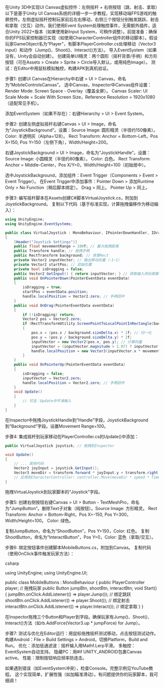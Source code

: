 在Unity 3D中实现UI Canvas虚拟控件：左侧摇杆 + 右侧按钮（跳、射击、拿取）以下是基于Unity UI Canvas系统的详细一步一步教程，实现移动端FPS游戏的触屏控件。左侧虚拟摇杆控制玩家前后左右移动，右侧三个按钮分别触发跳跃、射击和拿取（交互）动作。我们使用Event System处理触控事件，无需额外插件，适合Unity 2022+版本（如果使用新Input System，可稍作调整）。前提准备：确保你的FPS玩家控制器已实现（如使用CharacterController组件的移动脚本）。假设玩家GameObject名为“Player”，有脚本PlayerController.cs处理移动（Vector3 input）和动作（Jump()、Shoot()、Interact()方法）。
导入EventSystem（如果没有，Unity会自动创建）。
创建简单UI精灵：两个圆形（摇杆背景/手柄）和方形按钮（可在Assets > Create > Sprite > Circle导入默认，或用纯色Image）。
测试：在Editor中用鼠标模拟触控，构建APK到真机验证。

步骤1: 创建UI Canvas在Hierarchy中右键 > UI > Canvas，命名为“MobileControlsCanvas”。
选中Canvas，Inspector中Canvas组件设置：Render Mode: Screen Space - Overlay（覆盖全屏）。
Canvas Scaler: UI Scale Mode = Scale With Screen Size，Reference Resolution = 1920x1080（适配常见手机）。

添加EventSystem（如果不存在）：右键Hierarchy > UI > Event System。

步骤2: 创建左侧虚拟摇杆右键Canvas > UI > Image，命名为“JoystickBackground”。设置：Source Image: 圆形精灵（半径约150像素）。
Color: 半透明灰（Alpha=128）。
Rect Transform: Anchor = Bottom-Left，Pos X=150, Pos Y=150（左侧下角），Width/Height=200。

右键JoystickBackground > UI > Image，命名为“JoystickHandle”。设置：Source Image: 小圆精灵（半径约80像素）。
Color: 白色。
Rect Transform: Anchor = Middle-Center，Pos X/Y=0，Width/Height=100（初始居中）。

选中JoystickBackground，添加组件：Event Trigger（Components > Event > Event Trigger）。
在Event Trigger中添加事件：Pointer Down > 添加Runtime Only > No Function（稍后脚本绑定）。
Drag > 同上。
Pointer Up > 同上。

步骤3: 编写摇杆脚本在Assets创建C#脚本VirtualJoystick.cs，附加到JoystickBackground。
复制以下代码（基于标准实现，计算拖拽偏移作为移动输入）：
```csharp
using UnityEngine;
using UnityEngine.EventSystems;

public class VirtualJoystick : MonoBehaviour, IPointerDownHandler, IDragHandler, IPointerUpHandler
{
    [Header("Joystick Settings")]
    public float movementRange = 100f; // 最大拖拽距离
    public Transform handle; // 拖拽手柄
    public RectTransform background; // 背景Rect
    private Vector2 inputVector; // 输出移动向量（-1~1）
    private Vector2 startPos; // 初始位置
    private bool isDragging = false;
    public Vector2 GetInput() { return inputVector; } // 获取输入供玩家脚本用
    public void OnPointerDown(PointerEventData eventData)
    {
        isDragging = true;
        startPos = eventData.position;
        handle.localPosition = Vector2.zero; // 手柄回中
    }
    public void OnDrag(PointerEventData eventData)
    {
        if (!isDragging) return;
        Vector2 pos = Vector2.zero;
        if (RectTransformUtility.ScreenPointToLocalPointInRectangle(background, eventData.position, eventData.pressEventCamera, out pos))
        {
            pos.x = (pos.x / background.sizeDelta.x) * 2f; // 归一化
            pos.y = (pos.y / background.sizeDelta.y) * 2f;
            inputVector = new Vector2(pos.x, pos.y); // 计算向量
            inputVector = (inputVector.magnitude > 1.0f) ? inputVector.normalized : inputVector; // Clamp到圆形
            handle.localPosition = new Vector3(inputVector.x * movementRange, inputVector.y * movementRange, 0); // 更新手柄位置
        }
    }
    public void OnPointerUp(PointerEventData eventData)
    {
        isDragging = false;
        inputVector = Vector2.zero;
        handle.localPosition = Vector2.zero; // 手柄回中
    }
    void Update()
    {
        // 可选：Update中平滑输入
    }
}
```

在Inspector中拖拽JoystickHandle到“Handle”字段，JoystickBackground到“Background”字段。设置Movement Range=100。

步骤4: 集成摇杆到玩家移动在PlayerController.cs的Update()中添加：

```csharp
public VirtualJoystick joystick; // 拖拽到Inspector

void Update()
{
    // ... 其他代码
    Vector2 joyInput = joystick.GetInput();
    Vector3 moveDir = transform.forward * joyInput.y + transform.right * joyInput.x; // 前后左右
    // 应用到CharacterController: controller.Move(moveDir * speed * Time.deltaTime);
}
```

拖拽VirtualJoystick到玩家脚本的“Joystick”字段。

步骤5: 创建右侧按钮右键Canvas > UI > Button - TextMeshPro，命名为“JumpButton”。删除Text子对象（纯按钮）。Source Image: 方形精灵。
Rect Transform: Anchor = Bottom-Right，Pos X=-150, Pos Y=300，Width/Height=100。
Color: 绿色。

复制JumpButton，命名为“ShootButton”，Pos Y=150，Color: 红色。
复制ShootButton，命名为“InteractButton”，Pos Y=0，Color: 蓝色（拿取/交互）。

步骤6: 绑定按钮事件创建脚本MobileButtons.cs，附加到Canvas。
复制代码（使用OnClick事件触发玩家方法）：

csharp

using UnityEngine;
using UnityEngine.UI;

public class MobileButtons : MonoBehaviour
{
    public PlayerController player; // 拖拽玩家
    public Button jumpBtn, shootBtn, interactBtn;
    void Start()
    {
        jumpBtn.onClick.AddListener(() => player.Jump()); // 绑定跳跃
        shootBtn.onClick.AddListener(() => player.Shoot()); // 绑定射击
        interactBtn.onClick.AddListener(() => player.Interact()); // 绑定拿取
    }
}

在Inspector拖拽三个Button和Player到字段。确保玩家有Jump()、Shoot()、Interact()方法（如rb.AddForce(Vector3.up * jumpForce) for Jump）。

步骤7: 测试与优化在Editor运行：用鼠标拖拽摇杆测试移动，点击按钮测试动作。
构建Android：File > Build Settings > Android，切换Platform，Build and Run。
优化：添加低通滤波：摇杆输入用Mathf.Lerp平滑。
多触控：EventSystem自动支持。
隐藏PC：用#if UNITY_ANDROID包裹Canvas active。
性能：限制按钮响应频率防连击。

如果遇到错误（如EventSystem冲突），检查Console。完整示例见YouTube教程。 这个实现简单，扩展性强（如加瞄准滑动）。有问题提供你的玩家脚本，我可细调！

